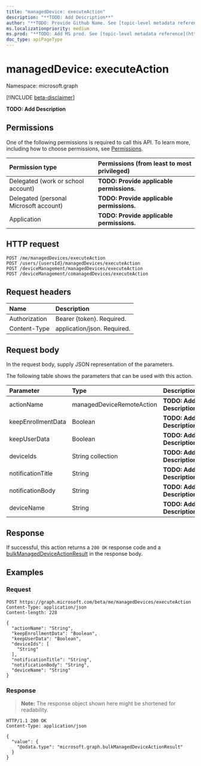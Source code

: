 ```yaml
---
title: "managedDevice: executeAction"
description: "**TODO: Add Description**"
author: "**TODO: Provide Github Name. See [topic-level metadata reference](https://msgo.azurewebsites.net/add/document/guidelines/metadata.html#topic-level-metadata)**"
ms.localizationpriority: medium
ms.prod: "**TODO: Add MS prod. See [topic-level metadata reference](https://msgo.azurewebsites.net/add/document/guidelines/metadata.html#topic-level-metadata)**"
doc_type: apiPageType
---
```


# managedDevice: executeAction
Namespace: microsoft.graph

[!INCLUDE [beta-disclaimer](../../includes/beta-disclaimer.md)]

**TODO: Add Description**

## Permissions
One of the following permissions is required to call this API. To learn more, including how to choose permissions, see [Permissions](/graph/permissions-reference).

|Permission type|Permissions (from least to most privileged)|
|:---|:---|
|Delegated (work or school account)|**TODO: Provide applicable permissions.**|
|Delegated (personal Microsoft account)|**TODO: Provide applicable permissions.**|
|Application|**TODO: Provide applicable permissions.**|

## HTTP request

<!-- {
  "blockType": "ignored"
}
-->
``` http
POST /me/managedDevices/executeAction
POST /users/{usersId}/managedDevices/executeAction
POST /deviceManagement/managedDevices/executeAction
POST /deviceManagement/comanagedDevices/executeAction
```

## Request headers
|Name|Description|
|:---|:---|
|Authorization|Bearer {token}. Required.|
|Content-Type|application/json. Required.|

## Request body
In the request body, supply JSON representation of the parameters.

The following table shows the parameters that can be used with this action.

|Parameter|Type|Description|
|:---|:---|:---|
|actionName|managedDeviceRemoteAction|**TODO: Add Description**|
|keepEnrollmentData|Boolean|**TODO: Add Description**|
|keepUserData|Boolean|**TODO: Add Description**|
|deviceIds|String collection|**TODO: Add Description**|
|notificationTitle|String|**TODO: Add Description**|
|notificationBody|String|**TODO: Add Description**|
|deviceName|String|**TODO: Add Description**|



## Response

If successful, this action returns a `200 OK` response code and a [bulkManagedDeviceActionResult](../resources/intune-bulkmanageddeviceactionresult.md) in the response body.

## Examples

### Request
<!-- {
  "blockType": "request",
  "name": "manageddevice_executeaction"
}
-->
``` http
POST https://graph.microsoft.com/beta/me/managedDevices/executeAction
Content-Type: application/json
Content-length: 228

{
  "actionName": "String",
  "keepEnrollmentData": "Boolean",
  "keepUserData": "Boolean",
  "deviceIds": [
    "String"
  ],
  "notificationTitle": "String",
  "notificationBody": "String",
  "deviceName": "String"
}
```


### Response
>**Note:** The response object shown here might be shortened for readability.
<!-- {
  "blockType": "response",
  "truncated": true,
  "@odata.type": "microsoft.graph.bulkManagedDeviceActionResult"
}
-->
``` http
HTTP/1.1 200 OK
Content-Type: application/json

{
  "value": {
    "@odata.type": "microsoft.graph.bulkManagedDeviceActionResult"
  }
}
```

